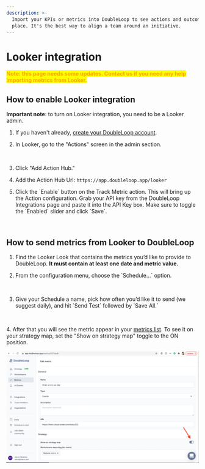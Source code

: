 ```yaml
---
description: >-
  Import your KPIs or metrics into DoubleLoop to see actions and outcomes in one
  place. It's the best way to align a team around an initiative.
---
```


# Looker integration

<mark style="color:orange;">**Note: this page needs some updates. Contact us if you need any help importing metrics from Looker.**</mark>

## How to enable Looker integration

**Important note**: to turn on Looker integration, you need to be a Looker admin.

1. If you haven't already, [create your DoubleLoop account](https://app.doubleloop.app/sign\_up).
2.  In Looker, go to the "Actions" screen in the admin section.

    <img src="https://lh5.googleusercontent.com/WbhzV8d10brLouNCrNZnMh_YNl34wYTSMcyFc6Y0PHTlpWESXrtbfXMiD8w09aSoOPevPsOajhKTo8UAAxX_wCw-Vec59Ej-AH8yX6asVnxhWqMk2yj0DA7GqtqQn115L66uobUX" alt="" data-size="original">
3. Click "Add Action Hub."
4. Add the Action Hub Url: `https://app.doubleloop.app/looker`
5.  Click the \`Enable\` button on the Track Metric action. This will bring up the Action configuration. Grab your API key from the DoubleLoop Integrations page and paste it into the API Key box. Make sure to toggle the \`Enabled\` slider and click \`Save\`.

    <img src="https://lh4.googleusercontent.com/puEdxX1fDJRlfZFP_UxkS4gqn3ZagXMCh4Gxy2yEZGLWeoMJEst3JfZ_df-O8v2JkVWnSnECVBWkFvO6bzbDW3WWEmX7eD1XddFScmVvE7afKBB9nsrsJj_mwi2VgfuEQ5jTb3Ch" alt="" data-size="original">

## How to send metrics from Looker to DoubleLoop

1. Find the Looker Look that contains the metrics you’d like to provide to DoubleLoop. **It must contain at least one date and metric value.**
2.  From the configuration menu, choose the \`Schedule...\` option.

    <img src="https://lh4.googleusercontent.com/c0vBVEigZRLQ3ld-WJj2ZRL6m0K6zGEiAGrJtkeaoJeGZU08vndfw3pfxyCFA_rq4QDkCd7GSO5mwcpWFXDRDB54Rvc8ZFGN2PXxqWRwI07mQ-QcBTRPKoTDS9daSNDWyUqpTGYL" alt="" data-size="original">
3.  Give your Schedule a name, pick how often you’d like it to send (we suggest daily), and hit \`Send Test\` followed by \`Save All.\`

    <img src="https://lh5.googleusercontent.com/U3nuA72x-dnhh4oJTmqPD0Doci3gJDEiS2Kyumhd9bUWwNT41deNeceXW_NRi3YE5PsVV3Hqlh9bV7VJguTe27tLnbVOPYoIxuA1yWf8UkZ83ycgQ5sfUPxN4xEPWtYKM3tLr-TR" alt="" data-size="original">

4\. After that you will see the metric appear in your [metrics list](https://app.doubleloop.app/metrics). To see it on your strategy map, set the "Show on strategy map" toggle to the ON position.

![](<../.gitbook/assets/Screen Shot 2021-12-09 at 9.59.17 PM.png>)

